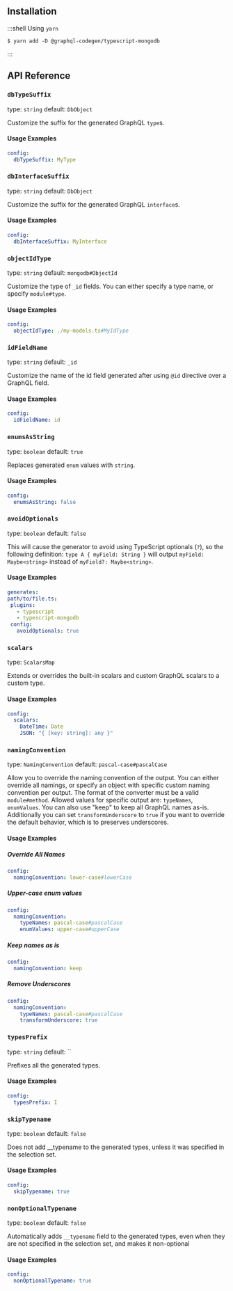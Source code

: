 ## Installation

:::shell Using `yarn`

    $ yarn add -D @graphql-codegen/typescript-mongodb

:::

## API Reference

### `dbTypeSuffix`

type: `string`
default: `DbObject`

Customize the suffix for the generated GraphQL `type`s.

#### Usage Examples

```yml
config:
  dbTypeSuffix: MyType
```

### `dbInterfaceSuffix`

type: `string`
default: `DbObject`

Customize the suffix for the generated GraphQL `interface`s.

#### Usage Examples

```yml
config:
  dbInterfaceSuffix: MyInterface
```

### `objectIdType`

type: `string`
default: `mongodb#ObjectId`

Customize the type of `_id` fields. You can either specify a type name, or specify `module#type`.

#### Usage Examples

```yml
config:
  objectIdType: ./my-models.ts#MyIdType
```

### `idFieldName`

type: `string`
default: `_id`

Customize the name of the id field generated after using `@id` directive over a GraphQL field.

#### Usage Examples

```yml
config:
  idFieldName: id
```

### `enumsAsString`

type: `boolean`
default: `true`

Replaces generated `enum` values with `string`.

#### Usage Examples

```yml
config:
  enumsAsString: false
```

### `avoidOptionals`

type: `boolean`
default: `false`

This will cause the generator to avoid using TypeScript optionals (`?`),
so the following definition: `type A { myField: String }` will output `myField: Maybe<string>`
instead of `myField?: Maybe<string>`.

#### Usage Examples

```yml
generates:
path/to/file.ts:
 plugins:
   - typescript
   - typescript-mongodb
 config:
   avoidOptionals: true
```

### `scalars`

type: `ScalarsMap`

Extends or overrides the built-in scalars and custom GraphQL scalars to a custom type.

#### Usage Examples

```yml
config:
  scalars:
    DateTime: Date
    JSON: "{ [key: string]: any }"
```

### `namingConvention`

type: `NamingConvention`
default: `pascal-case#pascalCase`

Allow you to override the naming convention of the output.
You can either override all namings, or specify an object with specific custom naming convention per output.
The format of the converter must be a valid `module#method`.
Allowed values for specific output are: `typeNames`, `enumValues`.
You can also use "keep" to keep all GraphQL names as-is.
Additionally you can set `transformUnderscore` to `true` if you want to override the default behavior,
which is to preserves underscores.

#### Usage Examples

##### Override All Names
```yml
config:
  namingConvention: lower-case#lowerCase
```

##### Upper-case enum values
```yml
config:
  namingConvention:
    typeNames: pascal-case#pascalCase
    enumValues: upper-case#upperCase
```

##### Keep names as is
```yml
config:
  namingConvention: keep
```

##### Remove Underscores
```yml
config:
  namingConvention:
    typeNames: pascal-case#pascalCase
    transformUnderscore: true
```

### `typesPrefix`

type: `string`
default: ``

Prefixes all the generated types.

#### Usage Examples

```yml
config:
  typesPrefix: I
```

### `skipTypename`

type: `boolean`
default: `false`

Does not add __typename to the generated types, unless it was specified in the selection set.

#### Usage Examples

```yml
config:
  skipTypename: true
```

### `nonOptionalTypename`

type: `boolean`
default: `false`

Automatically adds `__typename` field to the generated types, even when they are not specified
in the selection set, and makes it non-optional

#### Usage Examples

```yml
config:
  nonOptionalTypename: true
```